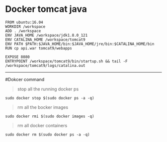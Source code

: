 # Docker tomcat java
    FROM ubuntu:16.04
    WORKDIR /workspace
    ADD . /workspace
    ENV JAVA_HOME /workspace/jdk1.8.0_121
    ENV CATALINA_HOME /workspace/tomcat9 	
    ENV PATH $PATH:$JAVA_HOME/bin:$JAVA_HOME/jre/bin:$CATALINA_HOME/bin
    RUN cp api.war tomcat9/webapps
    
    EXPOSE 8080
    ENTRYPOINT /workspace/tomcat9/bin/startup.sh && tail -F /workspace/tomcat9/logs/catalina.out
    
---

#Dokcer command

> stop all the running docker ps

    sudo docker stop $(sudo docker ps -a -q)

> rm all the bocker images 

    sudo docker rmi $(sudo docker images -q)

> rm all docker containers

    sudo docker rm $(sudo docker ps -a -q)  
